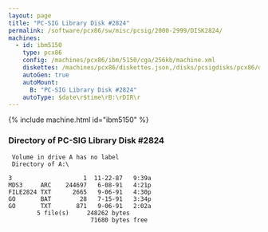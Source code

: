 ```yaml
---
layout: page
title: "PC-SIG Library Disk #2824"
permalink: /software/pcx86/sw/misc/pcsig/2000-2999/DISK2824/
machines:
  - id: ibm5150
    type: pcx86
    config: /machines/pcx86/ibm/5150/cga/256kb/machine.xml
    diskettes: /machines/pcx86/diskettes.json,/disks/pcsigdisks/pcx86/diskettes.json
    autoGen: true
    autoMount:
      B: "PC-SIG Library Disk #2824"
    autoType: $date\r$time\rB:\rDIR\r
---
```


{% include machine.html id="ibm5150" %}

### Directory of PC-SIG Library Disk #2824

     Volume in drive A has no label
     Directory of A:\

    3                    1  11-22-87   9:39a
    MDS3     ARC    244697   6-08-91   4:21p
    FILE2824 TXT      2665   9-06-91   4:30p
    GO       BAT        28   7-15-91   3:34p
    GO       TXT       871   9-06-91   2:02a
            5 file(s)     248262 bytes
                           71680 bytes free
